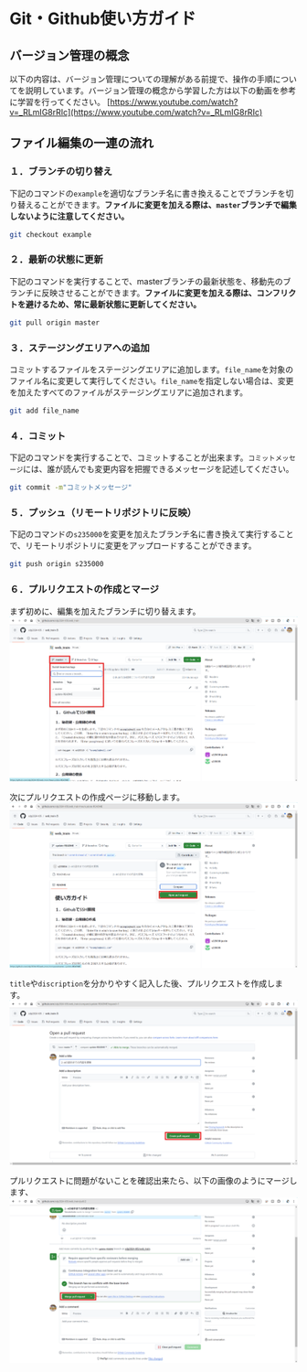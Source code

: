 # Git・Github使い方ガイド

## バージョン管理の概念

以下の内容は、バージョン管理についての理解がある前提で、操作の手順についてを説明しています。バージョン管理の概念から学習した方は以下の動画を参考に学習を行ってください。
[https://www.youtube.com/watch?v=_RLmIG8rRIc](https://www.youtube.com/watch?v=_RLmIG8rRIc)

## ファイル編集の一連の流れ

### １．ブランチの切り替え

下記のコマンドの`example`を適切なブランチ名に書き換えることでブランチを切り替えることができます。**ファイルに変更を加える際は、`master`ブランチで編集しないように注意してください。**

```bash
git checkout example
```

### ２．最新の状態に更新

下記のコマンドを実行することで、masterブランチの最新状態を、移動先のブランチに反映させることができます。**ファイルに変更を加える際は、コンフリクトを避けるため、常に最新状態に更新してください。**

```bash
git pull origin master
```

### ３．ステージングエリアへの追加

コミットするファイルをステージングエリアに追加します。`file_name`を対象のファイル名に変更して実行してください。`file_name`を指定しない場合は、変更を加えたすべてのファイルがステージングエリアに追加されます。

```bash
git add file_name
```

### ４．コミット

下記のコマンドを実行することで、コミットすることが出来ます。`コミットメッセージ`には、誰が読んでも変更内容を把握できるメッセージを記述してください。

```bash
git commit -m"コミットメッセージ"
```

### ５．プッシュ（リモートリポジトリに反映）

下記のコマンドの`s235000`を変更を加えたブランチ名に書き換えて実行することで、リモートリポジトリに変更をアップロードすることができます。

```bash
git push origin s235000
```

### ６．プルリクエストの作成とマージ

まず初めに、編集を加えたブランチに切り替えます。
![写真](MD-image/image1.png)

次にプルリクエストの作成ページに移動します。
![写真](MD-image/image2.png)

`title`や`discription`を分かりやすく記入した後、プルリクエストを作成します。
![写真](MD-image/image3.png)

プルリクエストに問題がないことを確認出来たら、以下の画像のようにマージします、
![写真](MD-image/image4.png)
